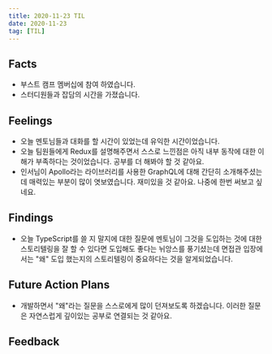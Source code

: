 ```yaml
---
title: 2020-11-23 TIL
date: 2020-11-23
tag: [TIL]
---
```


## Facts

- 부스트 캠프 멤버십에 참여 하였습니다.
- 스터디원들과 잡담의 시간을 가졌습니다.

## Feelings

- 오늘 멘토님들과 대화를 할 시간이 있었는데 유익한 시간이었습니다.
- 오늘 팀원들에게 Redux를 설명해주면서 스스로 느낀점은 아직 내부 동작에 대한 이해가 부족하다는 것이었습니다. 공부를 더 해봐야 할 것 같아요.
- 인서님이 Apollo라는 라이브러리를 사용한 GraphQL에 대해 간단히 소개해주셨는데 매력있는 부분이 많이 엿보였습니다. 재미있을 것 같아요. 나중에 한번 써보고 싶네요.

## Findings

- 오늘 TypeScript를 쓸 지 말지에 대한 질문에 멘토님이 그것을 도입하는 것에 대한 스토리텔링을 잘 할 수 있다면 도입해도 좋다는 뉘앙스를 풍기셨는데 면접관 입장에서는 "왜" 도입 했는지의 스토리텔링이 중요하다는 것을 알게되었습니다.

## Future Action Plans

- 개발하면서 "왜"라는 질문을 스스로에게 많이 던져보도록 하겠습니다. 이러한 질문은 자연스럽게 깊이있는 공부로 연결되는 것 같아요.

## Feedback
